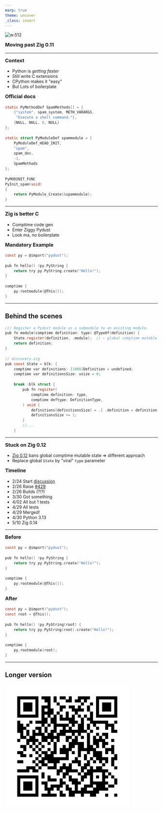 ```yaml
---
marp: true
theme: uncover
_class: invert
---
```


![w:512](https://pydust.fulcrum.so/assets/ziggy-pydust.png)
### Moving past Zig 0.11

---
<style scoped>
section { columns: 2; display: block; }
h3 { break-before: column; margin-top: 0; }
</style>

### Context
- Python is _getting faster_
- Still write C extensions
- CPython makes it "easy"
- But Lots of boilerplate

### Official docs
```c
static PyMethodDef SpamMethods[] = {
    {"system", spam_system, METH_VARARGS,
     "Execute a shell command."},
    {NULL, NULL, 0, NULL} 
};

static struct PyModuleDef spammodule = {
    PyModuleDef_HEAD_INIT,
    "spam",
    spam_doc,
    -1,
    SpamMethods
};

PyMODINIT_FUNC
PyInit_spam(void)
{
    return PyModule_Create(&spammodule);
}
```

---
<style scoped>
section { columns: 2; display: block; }
h3 { break-before: column; margin-top: 0; }
</style>

### Zig is better C
- Comptime code gen
- Enter Ziggy Pydust
- Look ma, no boilerplate

### Mandatory Example
```c
const py = @import("pydust");

pub fn hello() !py.PyString {
    return try py.PyString.create("Hello!");
}

comptime {
    py.rootmodule(@This());
}
```

---

## Behind the scenes

```c
/// Register a Pydust module as a submodule to an existing module.
pub fn module(comptime definition: type) @TypeOf(definition) {
    State.register(definition, .module);  // ← global comptime mutable state!
    return definition;
}

// discovery.zig
pub const State = blk: {
    comptime var definitions: [1000]Definition = undefined;
    comptime var definitionsSize: usize = 0;

    break :blk struct {
        pub fn register(
            comptime definition: type,
            comptime deftype: DefinitionType,
        ) void {
            definitions[definitionsSize] = .{ .definition = definition, .type = deftype };
            definitionsSize += 1;
        }
        //...
    }
```
---
<style scoped>
section { columns: 2; display: block; }
h3 { break-before: column; margin-top: 0; }
</style>

### Stuck on Zig 0.12
- [Zig 0.12](https://github.com/ziglang/zig/pull/19414) bans
global comptime mutable state ⇒ different approach
- Replace global `State` by "viral" `type` parameter

### Timeline
* 2/24 Start [discussion](https://github.com/spiraldb/ziggy-pydust/discussions/428)
* 2/26 Raise [#429](https://github.com/spiraldb/ziggy-pydust/pull/429)
* 2/26 Builds (?!?)
* 3/30 Got something
* 4/02 All but 1 tests
* 4/29 All tests
* 4/29 Merged!
* 4/30 Python 3.13
* 5/10 Zig 0.14

---

<style scoped>
section { columns: 2; display: block; }
h3 { break-before: column; margin-top: 0; }
</style>

### Before
```c
const py = @import("pydust");

pub fn hello() !py.PyString {
    return try py.PyString.create("Hello!");
}

comptime {
    py.rootmodule(@This());
}
```

### After 
```c
const py = @import("pydust");
const root = @This();

pub fn hello() !py.PyString(root) {
    return try py.PyString(root).create("Hello!");
}

comptime {
    py.rootmodule(root);
}
```

---
## Longer version
![w:512](./pydust.png)
